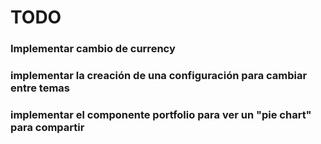 # TODO

### Implementar cambio de currency

### implementar la creación de una configuración para cambiar entre temas

### implementar el componente portfolio para ver un "pie chart" para compartir
